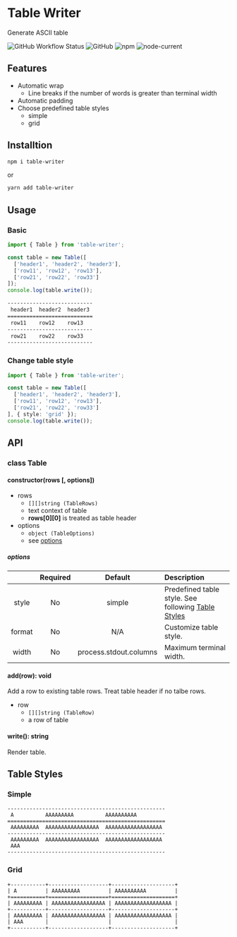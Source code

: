 # Table Writer

Generate ASCII table

![GitHub Workflow Status](https://img.shields.io/github/workflow/status/homoluctus/table-writer/Test?label=test)
![GitHub](https://img.shields.io/github/license/homoluctus/table-writer)
![npm](https://img.shields.io/npm/v/table-writer)
![node-current](https://img.shields.io/node/v/table-writer)

## Features

- Automatic wrap
  - Line breaks if the number of words is greater than terminal width
- Automatic padding
- Choose predefined table styles
  - simple
  - grid

## Installtion

```bash
npm i table-writer
```

or

```bash
yarn add table-writer
```

## Usage

### Basic

```typescript
import { Table } from 'table-writer';

const table = new Table([
  ['header1', 'header2', 'header3'],
  ['row11', 'row12', 'row13'],
  ['row21', 'row22', 'row33']
]);
console.log(table.write());
```

```bash
---------------------------
 header1  header2  header3
===========================
 row11    row12    row13
---------------------------
 row21    row22    row33
---------------------------
```

### Change table style

```typescript
import { Table } from 'table-writer';

const table = new Table([
  ['header1', 'header2', 'header3'],
  ['row11', 'row12', 'row13'],
  ['row21', 'row22', 'row33']
], { style: 'grid' });
console.log(table.write());
```

## API

### class Table

#### constructor(rows [, options])

- rows
  - `[][]string (TableRows)`
  - text context of table
  - **rows[0][0]** is treated as table header
- options
  - `object (TableOptions)`
  - see [options](#options)

##### options

||Required|Default|Description|
|:--:|:--:|:--:|:--|
|style|No|simple|Predefined table style. See following [Table Styles](#table-styles)|
|format|No|N/A|Customize table style.|
|width|No|process.stdout.columns|Maximum terminal width.|

#### add(row): void

Add a row to existing table rows. Treat table header if no talbe rows.

- row
  - `[][]string (TableRow)`
  - a row of table

#### write(): string

Render table.

## Table Styles

### Simple

```
--------------------------------------------------
 A          AAAAAAAAA          AAAAAAAAAA
==================================================
 AAAAAAAAA  AAAAAAAAAAAAAAAAA  AAAAAAAAAAAAAAAAAA
--------------------------------------------------
 AAAAAAAAA  AAAAAAAAAAAAAAAAA  AAAAAAAAAAAAAAAAAA
 AAA
--------------------------------------------------
```

### Grid

```
+-----------+-------------------+--------------------+
| A         | AAAAAAAAA         | AAAAAAAAAA         |
+===========+===================+====================+
| AAAAAAAAA | AAAAAAAAAAAAAAAAA | AAAAAAAAAAAAAAAAAA |
+-----------+-------------------+--------------------+
| AAAAAAAAA | AAAAAAAAAAAAAAAAA | AAAAAAAAAAAAAAAAAA |
| AAA       |                   |                    |
+-----------+-------------------+--------------------+
```
